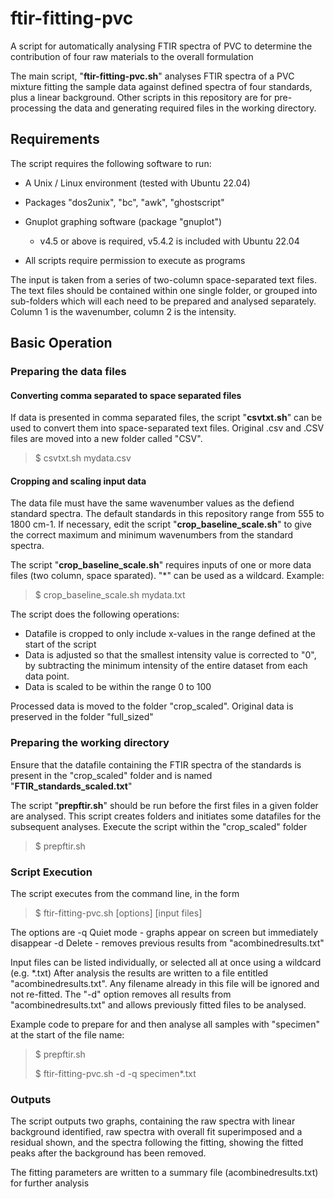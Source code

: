 # ftir-fitting-pvc

A script for automatically analysing FTIR spectra of PVC to determine 
the contribution of four raw materials to the overall formulation

The main script, "**ftir-fitting-pvc.sh**" analyses FTIR spectra of a PVC mixture fitting the sample data against
defined spectra of four standards, plus a linear background. Other scripts in this repository are 
for pre-processing the data and generating required files in the working directory.

## Requirements

The script requires the following software to run:
- A Unix / Linux environment (tested with Ubuntu 22.04)
- Packages "dos2unix", "bc", "awk", "ghostscript"
- Gnuplot graphing software (package "gnuplot") 
    - v4.5 or above is required, v5.4.2 is included with Ubuntu 22.04

- All scripts require permission to execute as programs

The input is taken from a series of two-column space-separated text files. The text files should be contained 
within one single folder, or grouped into sub-folders which will each need to be prepared and analysed separately.
Column 1 is the wavenumber, column 2 is the intensity.

## Basic Operation

### Preparing the data files

#### Converting comma separated to space separated files

If data is presented in comma separated files, the script "**csvtxt.sh**" can be used to convert them into space-separated text files. 
Original .csv and .CSV files are moved into a new folder called "CSV".

> $ csvtxt.sh mydata.csv

#### Cropping and scaling input data

The data file must have the same wavenumber values as the defiend standard spectra. The default standards in this repository
range from 555 to 1800 cm-1.
If necessary, edit the script "**crop_baseline_scale.sh**" to give the correct maximum and minimum wavenumbers from the standard spectra. 

The script "**crop_baseline_scale.sh**" requires inputs of one or more data files (two column, space sparated). "*" can be used as a wildcard. Example:

> $ crop_baseline_scale.sh mydata.txt 

The script does the following operations:
- Datafile is cropped to only include x-values in the range defined at the start of the script
- Data is adjusted so that the smallest intensity value is corrected to "0", by subtracting the minimum intensity of the entire dataset from each data point.
- Data is scaled to be within the range 0 to 100

Processed data is moved to the folder "crop_scaled". Original data is preserved in the folder "full_sized"

### Preparing the working directory

Ensure that the datafile containing the FTIR spectra of the standards is present in the "crop_scaled" folder 
and is named "**FTIR_standards_scaled.txt**"

The script "**prepftir.sh**" should be run before the first files in a given folder are analysed.
This script creates folders and initiates some datafiles for the subsequent analyses.
Execute the script within the "crop_scaled" folder

> $ prepftir.sh

### Script Execution

The script executes from the command line, in the form
> $ ftir-fitting-pvc.sh [options] [input files]

The options are
-q Quiet mode - graphs appear on screen but immediately disappear
-d Delete - removes previous results from "acombinedresults.txt"

Input files can be listed individually, or selected all at once using a wildcard (e.g. *.txt)
After analysis the results are written to a file entitled "acombinedresults.txt". Any filename
already in this file will be ignored and not re-fitted. The "-d" option removes all results 
from "acombinedresults.txt" and allows previously fitted files to be analysed.

Example code to prepare for and then analyse all samples with "specimen" at the start of the file name:
> $ prepftir.sh
> 
> $ ftir-fitting-pvc.sh -d -q specimen*.txt

### Outputs

The script outputs two graphs, containing the raw spectra with linear background identified,
raw spectra with overall fit superimposed and a residual shown, and the spectra following the fitting,
showing the fitted peaks after the background has been removed. 

The fitting parameters are written to a summary file (acombinedresults.txt) for further analysis
